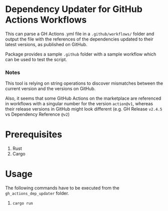 # Dependency Updater for GitHub Actions Workflows
This can parse a GH Actions .yml file in a `.github/workflows/` folder 
and output the file with the references of the dependencies updated to their latest versions, as published on GitHub.

Package provides a sample `.github` folder with a sample workflow which can be used to test the script.

### Notes 
This tool is relying on string operations to discover mismatches between the current version and the versions on GitHub. 

Also, it seems that some GitHub Actions on the marketplace are referenced in workflows with a singular number for the version `action@v1`,
whereas their release versions in GitHub might look different (e.g. GH Release `v2.4.5` vs Dependency Reference `@v2`)

# Prerequisites
1. Rust
2. Cargo

# Usage

The following commands have to be executed from the `gh_actions_dep_updater` folder.

1. `cargo run`